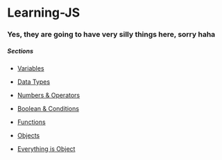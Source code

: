 Learning-JS
=================

### Yes, they are going to have very silly things here, sorry haha

##### Sections

* [Variables](https://github.com/Matelaa/Learning-JS/tree/master/Variables)

* [Data Types](https://github.com/Matelaa/Learning-JS/tree/master/Data-Types)

* [Numbers & Operators](https://github.com/Matelaa/Learning-JS/tree/master/Numbers-Operators)

* [Boolean & Conditions](https://github.com/Matelaa/Learning-JS/tree/master/Boolean-Conditions)

* [Functions](https://github.com/Matelaa/Learning-JS/tree/master/Functions)

* [Objects](https://github.com/Matelaa/Learning-JS/tree/master/Objects)

* [Everything is Object](https://github.com/Matelaa/Learning-JS/tree/master/Everything-Is-Object)